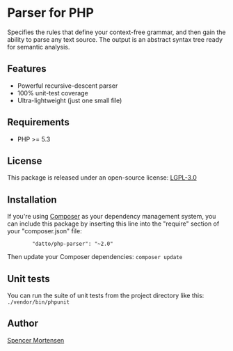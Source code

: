 # Parser for PHP

Specifies the rules that define your context-free grammar, and then gain
the ability to parse any text source. The output is an abstract syntax tree
ready for semantic analysis.

## Features

* Powerful recursive-descent parser
* 100% unit-test coverage
* Ultra-lightweight (just one small file)

## Requirements

* PHP >= 5.3

## License

This package is released under an open-source license: [LGPL-3.0](https://www.gnu.org/licenses/lgpl-3.0.html)

## Installation

If you're using [Composer](https://getcomposer.org/) as your dependency
management system, you can include this package by inserting this line
into the "require" section of your "composer.json" file:
```
        "datto/php-parser": "~2.0"
```

Then update your Composer dependencies:
```composer update```

## Unit tests

You can run the suite of unit tests from the project directory like this:
```./vendor/bin/phpunit```

## Author

[Spencer Mortensen](http://spencermortensen.com/contact/)
